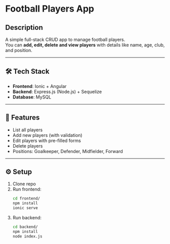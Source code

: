 # Football Players App

## Description

A simple full-stack CRUD app to manage football players.  
You can **add, edit, delete and view players** with details like name, age, club, and position.

---

## 🛠️ Tech Stack

- **Frontend**: Ionic + Angular
- **Backend**: Express.js (Node.js) + Sequelize
- **Database**: MySQL

---

## 🚀 Features

- List all players
- Add new players (with validation)
- Edit players with pre-filled forms
- Delete players
- Positions: Goalkeeper, Defender, Midfielder, Forward

---

## ⚙️ Setup

1. Clone repo
2. Run frontend:
   ```bash
   cd frontend/
   npm install
   ionic serve
   ```
3. Run backend:
   ```bash
   cd backend/
   npm install
   node index.js
   ```
